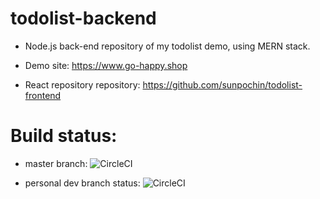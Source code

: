 # todolist-backend
* Node.js back-end repository of my todolist demo, using MERN stack.
* Demo site: https://www.go-happy.shop

* React repository repository: https://github.com/sunpochin/todolist-frontend

# Build status:
* master branch:
![CircleCI](https://circleci.com/gh/sunpochin/todolist-backend.svg?style=shield)

* personal dev branch status:
![CircleCI](https://circleci.com/gh/sunpochin/todolist-backend/tree/pochin-branch.svg?style=shield)
